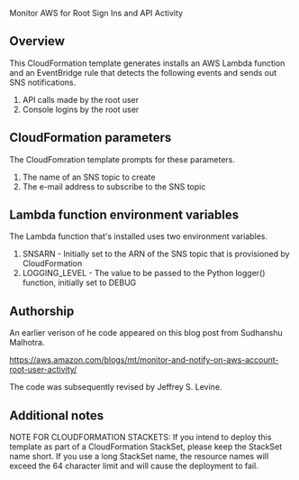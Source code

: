 Monitor AWS for Root Sign Ins and API Activity

## Overview

This CloudFormation template generates installs an AWS Lambda function
and an EventBridge rule that detects the following events and sends out
SNS notifications.

1. API calls made by the root user
2. Console logins by the root user

## CloudFormation parameters

The CloudFomration template prompts for these parameters.

1. The name of an SNS topic to create
2. The e-mail address to subscribe to the SNS topic

## Lambda function environment variables

The Lambda function that's installed uses two environment variables.

1. SNSARN - Initially set to the ARN of the SNS topic that is
provisioned by CloudFormation
2. LOGGING_LEVEL - The value to be passed to the Python logger()
function, initially set to DEBUG

## Authorship

An earlier verison of he code appeared on this blog post from
Sudhanshu Malhotra.

https://aws.amazon.com/blogs/mt/monitor-and-notify-on-aws-account-root-user-activity/

The code was subsequently revised by Jeffrey S. Levine.

## Additional notes

NOTE FOR CLOUDFORMATION STACKETS: If you intend to deploy this
template as part of a CloudFormation StackSet, please keep the
StackSet name short.  If you use a long StackSet name, the
resource names will exceed the 64 character limit and will cause
the deployment to fail.
